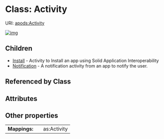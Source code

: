 
# Class: Activity



URI: [apods:Activity](https://activitypods.org/ns/core#Activity)


[![img](https://yuml.me/diagram/nofunky;dir:TB/class/[Notification],[Install],[Activity]^-[Notification],[Activity]^-[Install])](https://yuml.me/diagram/nofunky;dir:TB/class/[Notification],[Install],[Activity]^-[Notification],[Activity]^-[Install])

## Children

 * [Install](Install.md) - Activity to Install an app using Solid Application Interoperability
 * [Notification](Notification.md) - A notification activity from an app to notify the user.

## Referenced by Class


## Attributes


## Other properties

|  |  |  |
| --- | --- | --- |
| **Mappings:** | | as:Activity |